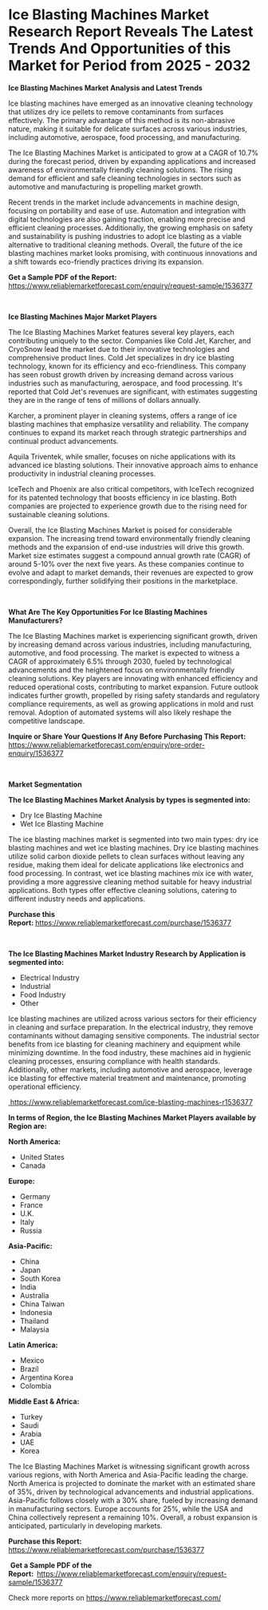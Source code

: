 <p><h1>Ice Blasting Machines Market Research Report Reveals The Latest Trends And Opportunities of this Market for Period from 2025 - 2032</h1></p><p><strong>Ice Blasting Machines Market Analysis and Latest Trends</strong></p>
<p><p>Ice blasting machines have emerged as an innovative cleaning technology that utilizes dry ice pellets to remove contaminants from surfaces effectively. The primary advantage of this method is its non-abrasive nature, making it suitable for delicate surfaces across various industries, including automotive, aerospace, food processing, and manufacturing.</p><p>The Ice Blasting Machines Market is anticipated to grow at a CAGR of 10.7% during the forecast period, driven by expanding applications and increased awareness of environmentally friendly cleaning solutions. The rising demand for efficient and safe cleaning technologies in sectors such as automotive and manufacturing is propelling market growth. </p><p>Recent trends in the market include advancements in machine design, focusing on portability and ease of use. Automation and integration with digital technologies are also gaining traction, enabling more precise and efficient cleaning processes. Additionally, the growing emphasis on safety and sustainability is pushing industries to adopt ice blasting as a viable alternative to traditional cleaning methods. Overall, the future of the ice blasting machines market looks promising, with continuous innovations and a shift towards eco-friendly practices driving its expansion.</p></p>
<p><strong>Get a Sample PDF of the Report:&nbsp;</strong> <a href="https://www.reliablemarketforecast.com/enquiry/request-sample/1536377?utm_campaign=2875&utm_medium=2&utm_source=Github&utm_content=ia&utm_term=08042025&utm_id=ice-blasting-machines">https://www.reliablemarketforecast.com/enquiry/request-sample/1536377</a></p>
<p>&nbsp;</p>
<p><strong>Ice Blasting Machines Major Market Players</strong></p>
<p><p>The Ice Blasting Machines Market features several key players, each contributing uniquely to the sector. Companies like Cold Jet, Karcher, and CryoSnow lead the market due to their innovative technologies and comprehensive product lines. Cold Jet specializes in dry ice blasting technology, known for its efficiency and eco-friendliness. This company has seen robust growth driven by increasing demand across various industries such as manufacturing, aerospace, and food processing. It's reported that Cold Jet's revenues are significant, with estimates suggesting they are in the range of tens of millions of dollars annually.</p><p>Karcher, a prominent player in cleaning systems, offers a range of ice blasting machines that emphasize versatility and reliability. The company continues to expand its market reach through strategic partnerships and continual product advancements.</p><p>Aquila Triventek, while smaller, focuses on niche applications with its advanced ice blasting solutions. Their innovative approach aims to enhance productivity in industrial cleaning processes.</p><p>IceTech and Phoenix are also critical competitors, with IceTech recognized for its patented technology that boosts efficiency in ice blasting. Both companies are projected to experience growth due to the rising need for sustainable cleaning solutions.</p><p>Overall, the Ice Blasting Machines Market is poised for considerable expansion. The increasing trend toward environmentally friendly cleaning methods and the expansion of end-use industries will drive this growth. Market size estimates suggest a compound annual growth rate (CAGR) of around 5-10% over the next five years. As these companies continue to evolve and adapt to market demands, their revenues are expected to grow correspondingly, further solidifying their positions in the marketplace.</p></p>
<p>&nbsp;</p>
<p><strong>What Are The Key Opportunities For Ice Blasting Machines Manufacturers?</strong></p>
<p><p>The Ice Blasting Machines market is experiencing significant growth, driven by increasing demand across various industries, including manufacturing, automotive, and food processing. The market is expected to witness a CAGR of approximately 6.5% through 2030, fueled by technological advancements and the heightened focus on environmentally friendly cleaning solutions. Key players are innovating with enhanced efficiency and reduced operational costs, contributing to market expansion. Future outlook indicates further growth, propelled by rising safety standards and regulatory compliance requirements, as well as growing applications in mold and rust removal. Adoption of automated systems will also likely reshape the competitive landscape.</p></p>
<p><strong>Inquire or Share Your Questions If Any Before Purchasing This Report:</strong> <a href="https://www.reliablemarketforecast.com/enquiry/pre-order-enquiry/1536377?utm_campaign=2875&utm_medium=2&utm_source=Github&utm_content=ia&utm_term=08042025&utm_id=ice-blasting-machines">https://www.reliablemarketforecast.com/enquiry/pre-order-enquiry/1536377</a></p>
<p>&nbsp;</p>
<p><strong>Market Segmentation</strong></p>
<p><strong>The Ice Blasting Machines Market Analysis by types is segmented into:</strong></p>
<p><ul><li>Dry Ice Blasting Machine</li><li>Wet Ice Blasting Machine</li></ul></p>
<p><p>The ice blasting machines market is segmented into two main types: dry ice blasting machines and wet ice blasting machines. Dry ice blasting machines utilize solid carbon dioxide pellets to clean surfaces without leaving any residue, making them ideal for delicate applications like electronics and food processing. In contrast, wet ice blasting machines mix ice with water, providing a more aggressive cleaning method suitable for heavy industrial applications. Both types offer effective cleaning solutions, catering to different industry needs and applications.</p></p>
<p><strong>Purchase this Report:&nbsp;</strong><a href="https://www.reliablemarketforecast.com/purchase/1536377?utm_campaign=2875&utm_medium=2&utm_source=Github&utm_content=ia&utm_term=08042025&utm_id=ice-blasting-machines">https://www.reliablemarketforecast.com/purchase/1536377</a></p>
<p>&nbsp;</p>
<p><strong>The Ice Blasting Machines Market Industry Research by Application is segmented into:</strong></p>
<p><ul><li>Electrical Industry</li><li>Industrial</li><li>Food Industry</li><li>Other</li></ul></p>
<p><p>Ice blasting machines are utilized across various sectors for their efficiency in cleaning and surface preparation. In the electrical industry, they remove contaminants without damaging sensitive components. The industrial sector benefits from ice blasting for cleaning machinery and equipment while minimizing downtime. In the food industry, these machines aid in hygienic cleaning processes, ensuring compliance with health standards. Additionally, other markets, including automotive and aerospace, leverage ice blasting for effective material treatment and maintenance, promoting operational efficiency.</p></p>
<p><a href="https://www.reliablemarketforecast.com/ice-blasting-machines-r1536377?utm_campaign=2875&utm_medium=2&utm_source=Github&utm_content=ia&utm_term=08042025&utm_id=ice-blasting-machines">&nbsp;https://www.reliablemarketforecast.com/ice-blasting-machines-r1536377</a></p>
<p><strong>In terms of Region, the Ice Blasting Machines Market Players available by Region are:</strong></p>
<p>
    <p> <strong> North America: </strong>
        <ul>
            <li>United States</li>
            <li>Canada</li>
        </ul>
        </p> 
    <p> <strong> Europe: </strong>
        <ul>
            <li>Germany</li>
            <li>France</li>
            <li>U.K.</li>
            <li>Italy</li>
            <li>Russia</li>
        </ul>
        </p> 
    <p> <strong> Asia-Pacific: </strong>
        <ul>
            <li>China</li>
            <li>Japan</li>
            <li>South Korea</li>
            <li>India</li>
            <li>Australia</li>
            <li>China Taiwan</li>
            <li>Indonesia</li>
            <li>Thailand</li>
            <li>Malaysia</li>
        </ul>
        </p> 
    <p> <strong> Latin America: </strong>
        <ul>
            <li>Mexico</li>
            <li>Brazil</li>
            <li>Argentina Korea</li>
            <li>Colombia</li>
        </ul>
        </p> 
    <p> <strong> Middle East & Africa: </strong>
        <ul>
            <li>Turkey</li>
            <li>Saudi</li>
            <li>Arabia</li>
            <li>UAE</li>
            <li>Korea</li>
        </ul>
    </p>
    </p>
<p><p>The Ice Blasting Machines Market is witnessing significant growth across various regions, with North America and Asia-Pacific leading the charge. North America is projected to dominate the market with an estimated share of 35%, driven by technological advancements and industrial applications. Asia-Pacific follows closely with a 30% share, fueled by increasing demand in manufacturing sectors. Europe accounts for 25%, while the USA and China collectively represent a remaining 10%. Overall, a robust expansion is anticipated, particularly in developing markets.</p></p>
<p><strong>Purchase this Report: </strong><a href="https://www.reliablemarketforecast.com/purchase/1536377?utm_campaign=2875&utm_medium=2&utm_source=Github&utm_content=ia&utm_term=08042025&utm_id=ice-blasting-machines">https://www.reliablemarketforecast.com/purchase/1536377</a></p>
<p>&nbsp;<strong>Get a Sample PDF of the Report:&nbsp;&nbsp;</strong><a href="https://www.reliablemarketforecast.com/enquiry/request-sample/1536377?utm_campaign=2875&utm_medium=2&utm_source=Github&utm_content=ia&utm_term=08042025&utm_id=ice-blasting-machines">https://www.reliablemarketforecast.com/enquiry/request-sample/1536377</a></p>
<p><strong></strong></p>
<p>Check more reports on <a href="https://www.reliablemarketforecast.com/?utm_campaign=2875&utm_medium=2&utm_source=Github&utm_content=ia&utm_term=08042025&utm_id=ice-blasting-machines">https://www.reliablemarketforecast.com/</a></p>